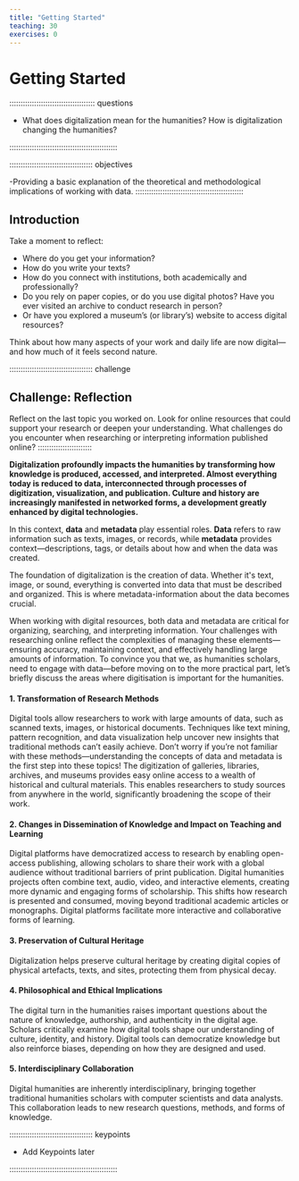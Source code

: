```yaml
---
title: "Getting Started"
teaching: 30
exercises: 0
---
```


# Getting Started



:::::::::::::::::::::::::::::::::::::: questions 

- What does digitalization mean for the humanities? How is digitalization changing the humanities?

::::::::::::::::::::::::::::::::::::::::::::::::

::::::::::::::::::::::::::::::::::::: objectives

-Providing a basic explanation of the theoretical and methodological implications of working with data.
::::::::::::::::::::::::::::::::::::::::::::::::



## Introduction

Take a moment to reflect: 

- Where do you get your information? 
- How do you write your texts? 
- How do you connect with institutions, both academically and professionally? 
- Do you rely on paper copies, or do you use digital photos? Have you ever visited an archive to conduct research in person? 
- Or have you explored a museum’s (or library’s) website to access digital resources? 

Think about how many aspects of your work and daily life are now digital—and how much of it feels second nature.



::::::::::::::::::::::::::::::::::::: challenge 

## Challenge: Reflection

Reflect on the last topic you worked on. Look for online resources that could support your research or deepen your understanding. 
What challenges do you encounter when researching or interpreting information published online?
:::::::::::::::::::::::: 



**Digitalization profoundly impacts the humanities by transforming how knowledge is produced, accessed, and interpreted. Almost everything today is reduced to data, interconnected through processes of digitization, visualization, and publication. Culture and history are increasingly manifested in networked forms, a development greatly enhanced by digital technologies.**

In this context, **data** and **metadata** play essential roles. **Data** refers to raw information such as texts, images, or records, while **metadata** provides context—descriptions, tags, or details about how and when the data was created.


The foundation of digitalization is the creation of data. Whether it's text, image, or sound, everything is converted into data that must be described and organized. This is where metadata-information about the data becomes crucial.


When working with digital resources, both data and metadata are critical for organizing, searching, and interpreting information. Your challenges with researching online reflect the complexities of managing these elements—ensuring accuracy, maintaining context, and effectively handling large amounts of information.
To convince you that we, as humanities scholars, need to engage with data—before moving on to the more practical part, let’s briefly discuss the areas where digitisation is important for the humanities.


#### 1. Transformation of Research Methods
Digital tools allow researchers to work with large amounts of data, such as scanned texts, images, or historical documents. Techniques like text mining, pattern recognition, and data visualization help uncover new insights that traditional methods can’t easily achieve. Don’t worry if you’re not familiar with these methods—understanding the concepts of data and metadata is the first step into these topics!
The digitization of galleries, libraries, archives, and museums provides easy online access to a wealth of historical and cultural materials. This enables researchers to study sources from anywhere in the world, significantly broadening the scope of their work.

#### 2. Changes in Dissemination of Knowledge and Impact on Teaching and Learning
Digital platforms have democratized access to research by enabling open-access publishing, allowing scholars to share their work with a global audience without traditional barriers of print publication.
Digital humanities projects often combine text, audio, video, and interactive elements, creating more dynamic and engaging forms of scholarship. This shifts how research is presented and consumed, moving beyond traditional academic articles or monographs. Digital platforms facilitate more interactive and collaborative forms of learning.

#### 3. Preservation of Cultural Heritage
Digitalization helps preserve cultural heritage by creating digital copies of physical artefacts, texts, and sites, protecting them from physical decay.

#### 4. Philosophical and Ethical Implications
The digital turn in the humanities raises important questions about the nature of knowledge, authorship, and authenticity in the digital age. Scholars critically examine how digital tools shape our understanding of culture, identity, and history.
Digital tools can democratize knowledge but also reinforce biases, depending on how they are designed and used.

#### 5. Interdisciplinary Collaboration
Digital humanities are inherently interdisciplinary, bringing together traditional humanities scholars with computer scientists and data analysts. This collaboration leads to new research questions, methods, and forms of knowledge.


::::::::::::::::::::::::::::::::::::: keypoints 

- Add Keypoints later

::::::::::::::::::::::::::::::::::::::::::::::::


